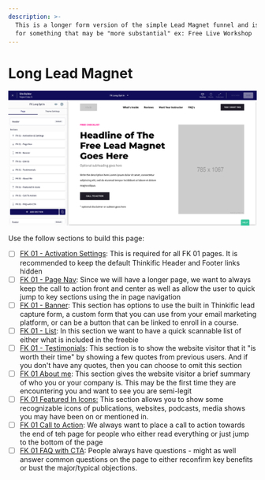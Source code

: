 ```yaml
---
description: >-
  This is a longer form version of the simple Lead Magnet funnel and is perfect
  for something that may be "more substantial" ex: Free Live Workshop
---
```


# Long Lead Magnet

![](<../../../.gitbook/assets/Site-Builder-Thinkific - 2022-04-30T105626.031.png>)

Use the follow sections to build this page:

* [ ] [FK 01 - Activation Settings](../sections/fk-01-activation-and-settings.md): This is required for all FK 01 pages. It is recommended to keep the default Thinkific Header and Footer links hidden
* [ ] [FK 01 - Page Nav](../sections/fk-01-page-nav.md): Since we will have a longer page, we want to always keep the call to action front and center as well as allow the user to quick jump to key sections using the in page navigation
* [ ] [FK 01 - Banner](../sections/fk-01-banner.md): This section has options to use the built in Thinkific lead capture form, a custom form that you can use from your email marketing platform, or can be a button that can be linked to enroll in a course.
* [ ] [FK 01 - List](../sections/fk-01-list.md): In this section we want to have a quick scannable list of either what is included in the freebie
* [ ] [FK 01 - Testimonials](../sections/fk-01-testimonials.md): This section is to show the website visitor that it "is worth their time" by showing a few quotes from previous users. And if you don't have any quotes, then you can choose to omit this section
* [ ] [FK 01 About me](../sections/fk-01-about-me.md): This section gives the website visitor a brief summary of who you or your company is. This may be the first time they are encountering you and want to see you are semi-legit
* [ ] [FK 01 Featured In Icons:](../sections/fk-01-featured-in-icons.md) This section allows you to show some recognizable icons of publications, websites, podcasts, media shows you may have been on or mentioned in.
* [ ] [FK 01 Call to Action](../sections/fk-01-call-to-action.md): We always want to place a call to action towards the end of teh page for people who either read everything or just jump to the bottom of the page
* [ ] [FK 01 FAQ with CTA](../sections/fk-01-faq-with-cta.md): People always have questions - might as well answer common questions on the page to either reconfirm key benefits or bust the major/typical objections.&#x20;
